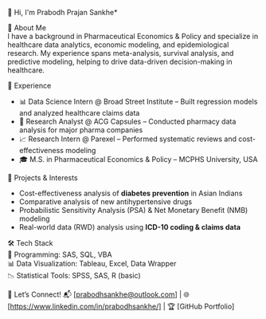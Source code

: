 👋 Hi, I'm Prabodh Prajan Sankhe*

🔬 About Me  
I have a background in Pharmaceutical Economics & Policy and specialize in healthcare data analytics, economic modeling, and epidemiological research. My experience spans meta-analysis, survival analysis, and predictive modeling, helping to drive data-driven decision-making in healthcare.  

💼 Experience  
- 📊 Data Science Intern @ Broad Street Institute – Built regression models and analyzed healthcare claims data  
- 🏥 Research Analyst @ ACG Capsules – Conducted pharmacy data analysis for major pharma companies  
- 📈 Research Intern @ Parexel – Performed systematic reviews and cost-effectiveness modeling  
- 🎓 M.S. in Pharmaceutical Economics & Policy – MCPHS University, USA  

🚀 Projects & Interests  
- Cost-effectiveness analysis of **diabetes prevention** in Asian Indians  
- Comparative analysis of new antihypertensive drugs  
- Probabilistic Sensitivity Analysis (PSA) & Net Monetary Benefit (NMB) modeling  
- Real-world data (RWD) analysis using **ICD-10 coding & claims data**  

 🛠️ Tech Stack  
💾 Programming: SAS, SQL, VBA  
📊 Data Visualization: Tableau, Excel, Data Wrapper  
📉 Statistical Tools: SPSS, SAS, R (basic)  

🔗 Let’s Connect! 
📬 [prabodhsankhe@outlook.com] | 🌐 [https://www.linkedin.com/in/prabodhsankhe/] | 🏆 [GitHub Portfolio]  

